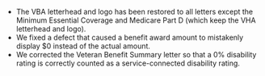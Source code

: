  - The VBA letterhead and logo has been restored to all letters except the Minimum Essential Coverage and Medicare Part D (which keep the VHA letterhead and logo). 
 - We fixed a defect that caused a benefit award amount to mistakenly display $0 instead of the actual amount. 
 - We corrected the Veteran Benefit Summary letter so that a 0% disability rating is correctly counted as a service-connected disability rating.
